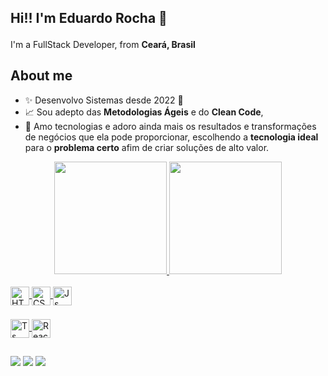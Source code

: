 ## Hi!! I'm Eduardo Rocha 👋

<p>I'm a FullStack Developer, from <b>Ceará, Brasil</b> <img src="https://cdn-icons-png.flaticon.com/128/197/197386.png" width="17" /> </p>

## About me

- ✨ Desenvolvo Sistemas desde 2022 🚀
- 📈 Sou adepto das **Metodologias Ágeis** e do **Clean Code**,  
- 🎯 Amo tecnologias e adoro ainda mais os resultados e transformações de negócios que ela pode proporcionar, escolhendo a **tecnologia ideal** para o **problema certo** afim de criar soluções de alto valor.

<div align="center">
  <a href="https://github.com/eduardorochadev">
  <img height="180em" src="https://github-readme-stats.vercel.app/api?username=eduardorochadev&show_icons=false&theme=dark&include_all_commits=true&count_private=true"/>
  <img height="180em" src="https://github-readme-stats.vercel.app/api/top-langs/?username=eduardorochadev&layout=compact&langs_count=7&theme=dark"/>
</div>
<div style="display: inline_block"><br>
  <div style="margin-bottom: 5px">
    <img align="center" alt="HTML" height="30" src="https://img.shields.io/badge/HTML5-E34F26?style=for-the-badge&logo=html5&logoColor=white">
    <img align="center" alt="CSS" height="30" src="https://img.shields.io/badge/CSS3-1572B6?style=for-the-badge&logo=css3&logoColor=white">
    <img align="center" alt="Js" height="30" src="https://img.shields.io/badge/JavaScript-F7DF1E?style=for-the-badge&logo=javascript&logoColor=black">       
  </div>
  <br>
  <div>
    <img align="center" alt="Ts" height="30" src="https://img.shields.io/badge/TypeScript-007ACC?style=for-the-badge&logo=typescript&logoColor=white">
    <img align="center" alt="React" height="30"  src="https://img.shields.io/badge/React-20232A?style=for-the-badge&logo=react&logoColor=61DAFB">
<!--     <img align="center" alt="Next" height="30" src="https://img.shields.io/badge/MySQL-00000F?style=for-the-badge&logo=mysql&logoColor=white">
    <img align="center" alt="React-Native" height="30" src="https://img.shields.io/badge/React_Native-20232A?style=for-the-badge&logo=react&logoColor=61DAFB">
    <img align="center" alt="React-Native" height="30"  src="https://img.shields.io/badge/Tailwind_CSS-38B2AC?style=for-the-badge&logo=tailwind-css&logoColor=white"> -->
  </div>
</div>
  
  ##
 
<div> 
  <a href="https://www.instagram.com/osenhorprogramador/" target="_blank"><img src="https://img.shields.io/badge/-Instagram-%23E4405F?style=for-the-badge&logo=instagram&logoColor=white" target="_blank"></a>
 	<a href = "mailto:eduardomacedorocha@gmail.com"><img src="https://img.shields.io/badge/-Gmail-%23333?style=for-the-badge&logo=gmail&logoColor=white" target="_blank"></a>
  <a href="https://www.linkedin.com/in/eduardomacedor/" target="_blank"><img src="https://img.shields.io/badge/-LinkedIn-%230077B5?style=for-the-badge&logo=linkedin&logoColor=white" target="_blank"></a> 
 


</div>

<!--
<div align="center">
  ![Snake animation](https://github.com/eduardorochadev/eduardorochadev/blob/output/github-contribution-grid-snake.svg)
  
</div>

<!--
**eduardorochadev/eduardorochadev** is a ✨ _special_ ✨ repository because its `README.md` (this file) appears on your GitHub profile.

Here are some ideas to get you started:

- 🔭 I’m currently working on ...
- 🌱 I’m currently learning ...
- 👯 I’m looking to collaborate on ...
- 🤔 I’m looking for help with ...
- 💬 Ask me about ...
- 📫 How to reach me: ...
- 😄 Pronouns: ...
- ⚡ Fun fact: ...
-->
